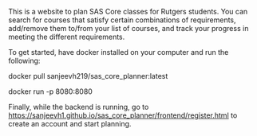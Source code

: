 This is a website to plan SAS Core classes for Rutgers students. 
You can search for courses that satisfy certain combinations of requirements, add/remove them to/from your list of courses, and track your progress in meeting the different requirements.

To get started, have docker installed on your computer and run the following:

docker pull sanjeevh219/sas_core_planner:latest

docker run -p 8080:8080 

Finally, while the backend is running, go to https://sanjeevh1.github.io/sas_core_planner/frontend/register.html to create an account and start planning.

